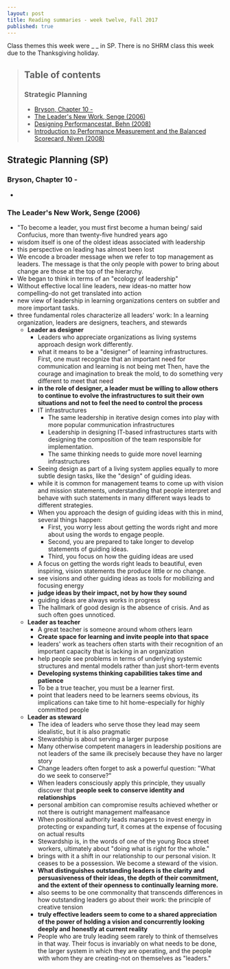 ```yaml
---
layout: post
title: Reading summaries - week twelve, Fall 2017
published: true
---
```


Class themes this week were _ _ in SP. There is no SHRM class this week due to the Thanksgiving holiday.

> ## Table of contents
>
> ### Strategic Planning
> * [Bryson, Chapter 10 - ](#bryson-chapter-9---implementing-strategies-and-plans-successfully)
> * [The Leader's New Work, Senge (2006)](# )
> * [Designing Performancestat, Behn (2008)](#designing-performancestat-behn-2008)
> * [Introduction to Performance Measurement and the Balanced Scorecard, Niven (2008)](#introduction-to-performance-measurement-and-the-balanced-scorecard-niven-2008)

## Strategic Planning (SP)

### Bryson, Chapter 10 -

*

### The Leader's New Work, Senge (2006)

* "To become a leader, you must first become a human being/ said Confucius, more than twenty-five hundred years ago
* wisdom itself is one of the oldest ideas associated with leadership
* this perspective on leading has almost been lost
* We encode a broader message when we refer to top management as leaders. The message is that the only people with power to bring about change are those at the top of the hierarchy.
* We began to think in terms of an "ecology of leadership"
* Without effective local line leaders, new ideas-no matter how compelling-do not get translated into action
* new view of leadership in learning organizations centers on subtler and more important tasks.
* three fundamental roles characterize all leaders' work: In a learning organization, leaders are designers, teachers, and stewards
  * <b>Leader as designer</b>
    * Leaders who appreciate organizations as living systems approach design work differently.
    * what it means to be a "designer" of learning infrastructures. First, one must recognize that an important need for communication and learning is not being met Then, have the courage and imagination to break the mold, to do something very different to meet that need
    * **in the role of designer, a leader must be willing to allow others to continue to evolve the infrastructures to suit their own situations and not to feel the need to control the process**
    * IT infrastructures
      * The same leadership in iterative design comes into play with more popular communication infrastructures
      * Leadership in designing IT-based infrastructures starts with designing the composition of the team responsible for implementation.
      * The same thinking needs to guide more novel learning infrastructures
    * Seeing design as part of a living system applies equally to more subtle design tasks, like the "design" of guiding ideas.
    * while it is common for management teams to come up with vision and mission statements, understanding that people interpret and behave with such statements in many different ways leads to different strategies.
    * When you approach the design of guiding ideas with this in mind, several things happen:
      * First, you worry less about getting the words right and more about using the words to engage people.
      * Second, you are prepared to take longer to develop statements of guiding ideas.
      * Third, you focus on how the guiding ideas are used
    * A focus on getting the words right leads to beautiful, even inspiring, vision statements the produce little or no change.
    * see visions and other guiding ideas as tools for mobilizing and focusing energy
    * **judge ideas by their impact, not by how they sound**
    * guiding ideas are always works in progress
    * The hallmark of good design is the absence of crisis. And as such often goes unnoticed.
  * <b>Leader as teacher</b>
    * A great teacher is someone around whom others learn
    * **Create space for learning and invite people into that space**
    * leaders' work as teachers often starts with their recognition of an important capacity that is lacking in an organization
    * help people see problems in terms of underlying systemic structures and mental models rather than just short-term events
    * **Developing systems thinking capabilities takes time and patience**
    * To be a true teacher, you must be a learner first.
    * point that leaders need to be learners seems obvious, its implications can take time to hit home-especially for highly committed people
  * <b>Leader as steward</b>
    * The idea of leaders who serve those they lead may seem idealistic, but it is also pragmatic
    * Stewardship is about serving a larger purpose
    * Many otherwise competent managers in leadership positions are not leaders of the same ilk precisely because they have no larger story
    * Change leaders often forget to ask a powerful question: "What do we seek to conserve?"
    * When leaders consciously apply this principle, they usually discover that **people seek to conserve identity and relationships**
    * personal ambition can compromise results achieved whether or not there is outright management malfeasance
    * When positional authority leads managers to invest energy in protecting or expanding turf, it comes at the expense of focusing on actual results
    * Stewardship is, in the words of one of the young Roca street workers, ultimately about "doing what is right for the whole."
    * brings with it a shift in our relationship to our personal vision. It ceases to be a possession. We become a steward of the vision.
    * **What distinguishes outstanding leaders is the clarity and persuasiveness of their ideas, the depth of their commitment, and the extent of their openness to continually learning more.**
    * also seems to be one commonality that transcends differences in how outstanding leaders go about their work: the principle of creative tension
    * **truly effective leaders seem to come to a shared appreciation of the power of holding a vision and concurrently looking deeply and honestly at current reality**
    * People who are truly leading seem rarely to think of themselves in that way. Their focus is invariably on what needs to be done, the larger system in which they are operating, and the people with whom they are creating-not on themselves as "leaders."
